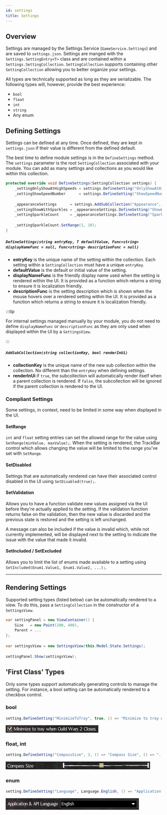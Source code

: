 ```yaml
---
id: settings
title: Settings
---
```


## Overview

Settings are managed by the Settings Service (`GameService.Settings`) and are saved to `settings.json`.  Settings are manged with the `Settings.SettingEntry<T>` class and are contained within a `Settings.SettingCollection`.  `SettingCollection` supports containing other `SettingCollection` allowing you to better organize your settings.

All types are technically supported as long as they are serializable.  The following types will, however, provide the best experience:
- `bool`
- `float`
- `int`
- `string`
- Any enum

## Defining Settings

Settings can be defined at any time.  Once defined, they are kept in `settings.json` if their value is different from the defined default.

The best time to define module settings is in the `DefineSettings` method.  The `settings` parameter is the root `SettingCollection` associated with your module.  You can add as many settings and collections as you would like within this collection.

```cs
protected override void DefineSettings(SettingCollection settings) {
	_settingOnlyShowAtHighSpeeds = settings.DefineSetting("OnlyShowAtHighSpeeds", false, () => "Only Show at High Speeds", () => "Only show the speedometer if you're going at least 1/4 the max speed.");
	_settingShowSpeedNumber      = settings.DefineSetting("ShowSpeedNumber",      false, () => "Show Speed Value",         () => "Shows the speed (in approx. inches per second) above the speedometer.");

	_appearanceSettings      = settings.AddSubCollection("Appearance", true);
    _settingShowWithSparkles = _appearanceSettings.DefineSetting("ShowWithSparkles", true, () => "Show Sparkles", () => "If enabled, sparkles will be shown on the speedometer.");
    _settingSparkleCount     = _appearanceSettings.DefineSetting("SparkleCount",     5,    () => "Sparkle Count", () => "The number of sparkles to show on the speedometer if 'Show Sparkles' is enabled.");

    _settingSparkleCount.SetRange(1, 10);
}
```

##### `DefineSettings(string entryKey, T defaultValue, Func<string> displayNameFunc = null, Func<string> descriptionFunc = null)`

- **entryKey** is the unique name of the setting within the collection.  Each setting within a `SettingCollection` must have a unique `entryKey`.
- **defaultValue** is the default or initial value of the setting.
- **displayNameFunc** is the friendly display name used when the setting is rendered within the UI.  It is provided as a function which returns a string to ensure it is localization friendly.
- **descriptionFunc** is the setting description which is shown when the mouse hovers over a rendered setting within the UI.  It is provided as a function which returns a string to ensure it is localization friendly.

:::tip

For internal settings managed manually by your module, you do not need to define `displayNameFunc` or `descriptionFunc` as they are only used when displayed within the UI by a `SettingsView`.

:::

##### `AddSubCollection(string collectionKey, bool renderInUi)`

- **collectionKey** is the unique name of the new sub collection within the collection.  No different than the `entryKey` when defining settings.
- **renderInUi** if `true`, the subcollection will automatically render itself when a parent collection is rendered.  If `false`, the subcollection will be ignored if the parent collection is rendered to the UI.

### Compliant Settings

Some settings, in context, need to be limited in some way when displayed in the UI.

#### SetRange

`int` and `float` setting entries can set the allowed range for the value using `SetRange(minValue, maxValue);`.  When the setting is rendered, the TrackBar control which allows changing the value will be limited to the range you've set with `SetRange`.

#### SetDisabled

Settings that are automatically rendered can have their associated control disabled in the UI using `SetDisabled(true);`.

#### SetValidation

Allows you to have a function validate new values assigned via the UI before they're actually applied to the setting.  If the validation function returns false on the validation, then the new value is discarded and the previous state is restored and the setting is left unchanged.

A message can also be included if the value is invalid which, while not currently implemented, will be displayed next to the setting to indicate the issue with the value that made it invalid.

#### SetIncluded / SetExcluded

Allows you to limit the list of enums made available to a setting using `SetIncluded(Enum1.Value1, Enum1.Value2, ...);`.

---

## Rendering Settings

Supported setting types (listed below) can be automatically rendered to a view.  To do this, pass a `SettingCollection` in the constructor of a `SettingsView`.

```cs
var settingPanel = new ViewContainer() {
    Size   = new Point(200, 400),
    Parent = ...
};

var settingsView = new SettingsView(this.Model.State.Settings);

settingPanel.Show(settingsView);
```

## 'First Class' Types

Only some types support automatically generating controls to manage the setting.  For instance, a bool setting can be automatically rendered to a checkbox control.

### bool

```cs
setting.DefineSetting("MinimizeToTray", true, () => "Minimize to tray when Guild Wars 2 Closes.", () => "...");
```

![bool setting entry](/img/docs/guide/setting-bool.png)

### float, int

```cs
setting.DefineSetting("CompassSize", 3, () => "Compass Size", () => "...");
```

![numeric setting entry](/img/docs/guide/setting-numeric.png)

### enum

```cs
setting.DefineSetting("Language", Language.English, () => "Application & API Language", () => "...")
```

![enum setting entry](/img/docs/guide/setting-enum.png)